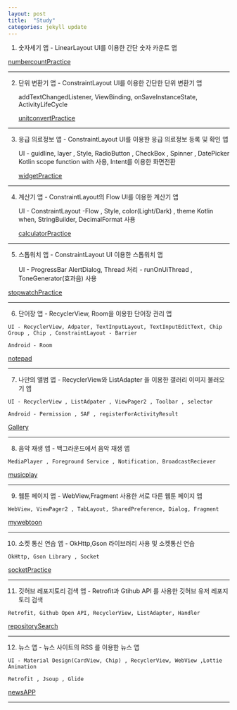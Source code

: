 ```yaml
---
layout: post
title:  "Study"
categories: jekyll update
---
```

1) 숫자세기 앱 - LinearLayout UI를 이용한 간단 숫자 카운트 앱


[numbercountPractice][numCount]  

  
--------------------------------------------------------------------------------------------------------------------------------------  

2) 단위 변환기 앱 - ConstraintLayout UI를 이용한 간단한 단위 변환기 앱

    addTextChangedListener, ViewBinding, onSaveInstanceState, ActivityLifeCycle 

   [unitconvertPractice][unitc]

--------------------------------------------------------------------------------------------------------------------------------------

3) 응급 의료정보 앱 - ConstraintLayout UI를 이용한 응급 의료정보 등록 및 확인 앱

    UI - guidline, layer  , Style, RadioButton , CheckBox , Spinner , DatePicker 
    Kotlin scope function with 사용, Intent를 이용한 화면전환

   [widgetPractice][widget]

--------------------------------------------------------------------------------------------------------------------------------------

4) 계산기 앱 - ConstraintLayout의 Flow UI를 이용한 계산기 앱

    UI - ConstraintLayout -Flow , Style, color(Light/Dark) , theme
    Kotlin when, StringBuilder, DecimalFormat 사용

   [calculatorPractice][calculator]

  --------------------------------------------------------------------------------------------------------------------------------------

5) 스톱워치 앱 - ConstraintLayout UI 이용한 스톱워치 앱

    UI - ProgressBar 
    AlertDialog, Thread 처리 - runOnUiThread  , ToneGenerator(효과음) 사용

  [stopwatchPractice][stopwatch]

  --------------------------------------------------------------------------------------------------------------------------------------

  6) 단어장 앱 - RecyclerView, Room을 이용한 단어장 관리 앱

    UI - RecyclerView, Adpater, TextInputLayout, TextInputEditText, Chip Group , Chip , ConstraintLayout - Barrier

    Android - Room 


  [notepad][notepad]

  --------------------------------------------------------------------------------------------------------------------------------------
  
  7) 나만의 앨범 앱 - RecyclerView와 ListAdapter 을 이용한 갤러리 이미지 불러오기 앱

    UI - RecyclerView , ListAdpater , ViewPager2 , Toolbar , selector

    Android - Permission , SAF , registerForActivityResult


  [Gallery][Gallery]

  --------------------------------------------------------------------------------------------------------------------------------------

  8) 음악 재생 앱 - 백그라운드에서 음악 재생 앱

    MediaPlayer , Foreground Service , Notification, BroadcastReciever


  [musicplay][musicplay]

  --------------------------------------------------------------------------------------------------------------------------------------

   9) 웹툰 페이지 앱 - WebView,Fragment 사용한 서로 다른 웹툰 페이지 앱

    WebView, ViewPager2 , TabLayout, SharedPreference, Dialog, Fragment


  [mywebtoon][mywebtoon]

  --------------------------------------------------------------------------------------------------------------------------------------
  
   10) 소켓 통신 연습 앱 - OkHttp,Gson 라이브러리 사용 및 소켓통신 연습

    OkHttp, Gson Library , Socket


  [socketPractice][socketPractice]

  --------------------------------------------------------------------------------------------------------------------------------------

   11) 깃허브 레포지토리 검색 앱 - Retrofit과 Gtihub API 를 사용한 깃허브 유저 레포지토리 검색

    Retrofit, Github Open API, RecyclerView, ListAdapter, Handler


  [repositorySearch][repositorySearch]

  --------------------------------------------------------------------------------------------------------------------------------------

  12) 뉴스 앱 - 뉴스 사이트의 RSS 를 이용한 뉴스 앱

    UI - Material Design(CardView, Chip) , RecyclerView, WebView ,Lottie Animation

    Retrofit , Jsoup , Glide 

  [newsAPP][newsAPP]

  --------------------------------------------------------------------------------------------------------------------------------------



[numCount]: https://github.com/Jaeyong1114/numbercountPractice
[unitc]: https://github.com/Jaeyong1114/unitconvertPractice
[widget]: https://github.com/Jaeyong1114/widgetPractice
[calculator]: https://github.com/Jaeyong1114/calculatorPractice
[stopwatch]: https://github.com/Jaeyong1114/stopwatchPractice
[notepad]: https://github.com/Jaeyong1114/notepadPractice
[Gallery]: https://github.com/Jaeyong1114/MyGalleryPractice
[musicplay]:https://github.com/Jaeyong1114/MusicPlayApp
[mywebtoon]:https://github.com/Jaeyong1114/MyWebtoonAPP
[socketPractice]:https://github.com/Jaeyong1114/SocketPractice
[repositorySearch]:https://github.com/Jaeyong1114/RepositorySearch
[newsAPP]:https://github.com/Jaeyong1114/NewsApp



